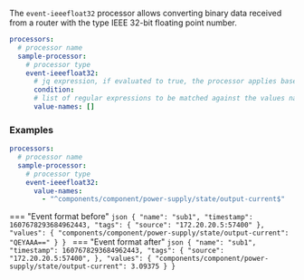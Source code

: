 The `event-ieeefloat32` processor allows converting binary data received from a router with the type IEEE 32-bit floating point number.


```yaml
processors:
  # processor name
  sample-processor:
    # processor type
    event-ieeefloat32:
      # jq expression, if evaluated to true, the processor applies based on the field `value-names`
      condition: 
      # list of regular expressions to be matched against the values names, if matched, the value is converted to a float32.
      value-names: []
```

### Examples

```yaml
processors:
  # processor name
  sample-processor:
    # processor type
    event-ieeefloat32:
      value-names:
        - "^components/component/power-supply/state/output-current$"
```

=== "Event format before"
    ```json
    {
      "name": "sub1",
      "timestamp": 1607678293684962443,
      "tags": {
        "source": "172.20.20.5:57400"
      },
      "values": {
        "components/component/power-supply/state/output-current": "QEYAAA=="
      }
    }
    ```
=== "Event format after"
    ```json
    {
      "name": "sub1",
      "timestamp": 1607678293684962443,
      "tags": {
        "source": "172.20.20.5:57400",
    },
      "values": {
        "components/component/power-supply/state/output-current": 3.09375
      }
    }
    ```
